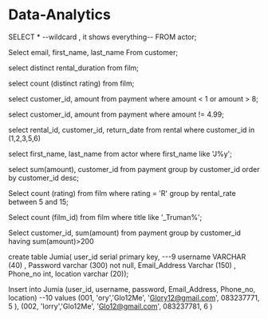 # Data-Analytics

SELECT * --wildcard , it shows everything-- FROM actor;

Select email, first_name, last_name From customer;

select distinct rental_duration from film;

select count (distinct rating) from film;

select customer_id, amount from payment where amount < 1 or amount > 8;

select customer_id, amount from payment where amount != 4.99;

select rental_id, customer_id, return_date from rental where customer_id in (1,2,3,5,6)

select first_name, last_name
from actor where first_name like 'J%y';

select sum(amount), customer_id from payment group by customer_id order by customer_id desc;

Select count (rating) from film where rating = 'R' group by rental_rate between 5 and 15;

Select count (film_id) from film where title like '_Truman%';

Select customer_id, sum(amount) from payment group by customer_id having sum(amount)>200

create table Jumia( user_id serial primary key, ---9 username VARCHAR (40) , Password varchar (300) not null, Email_Address Varchar (150) , Phone_no int, location varchar (20));

Insert into Jumia (user_id, username, password, Email_Address, Phone_no, location) --10 values (001, 'ory','Glo12Me', 'Glory12@gmail.com', 083237771, 5 ), (002, 'lorry','Glo12Me', 'Glo12@gmail.com', 083237781, 6 )
